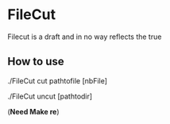 # FileCut

Filecut is a draft and in no way reflects the true

## How to use

./FileCut cut pathtofile [nbFile]

./FileCut uncut [pathtodir]

(**Need Make re**)
